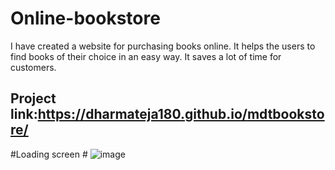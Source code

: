 # Online-bookstore

I have created a website for purchasing books online. It helps the users to find books of their choice in an easy way. It saves a lot of time for customers.

## Project link:https://dharmateja180.github.io/mdtbookstore/

#Loading screen #
![image](https://user-images.githubusercontent.com/106651499/210081596-670320a8-8fbf-4988-8da2-9b618a89db87.png)
